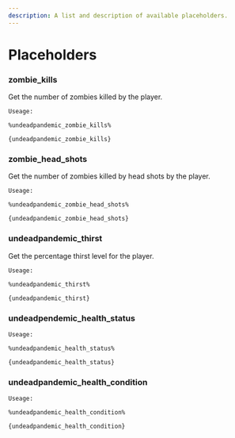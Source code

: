 ```yaml
---
description: A list and description of available placeholders.
---
```


# Placeholders

### zombie\_kills

Get the number of zombies killed by the player.

`Useage:`

`%undeadpandemic_zombie_kills%`

`{undeadpandemic_zombie_kills}`

### zombie\_head\_shots

Get the number of zombies killed by head shots by the player.

`Useage:`

`%undeadpandemic_zombie_head_shots%`

`{undeadpandemic_zombie_head_shots}`

### undeadpandemic\_thirst

Get the percentage thirst level for the player.

`Useage:`

`%undeadpandemic_thirst%`

`{undeadpandemic_thirst}`

### undeadpendemic\_health\_status

`Useage:`

`%undeadpandemic_health_status%`

`{undeadpandemic_health_status}`

### undeadpandemic\_health\_condition

`Useage:`

`%undeadpandemic_health_condition%`

`{undeadpandemic_health_condition}`
